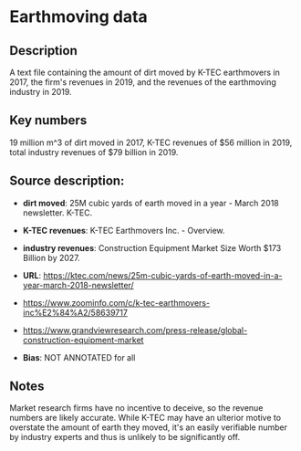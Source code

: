 # Earthmoving data

## Description 
A text file containing the amount of dirt moved by K-TEC earthmovers in 2017, the firm's revenues in 2019, and the revenues of the earthmoving industry in 2019.

## Key numbers
19 million m^3 of dirt moved in 2017, K-TEC revenues of $56 million in 2019, total industry revenues of $79 billion in 2019.

## Source description:
* **dirt moved**: 25M cubic yards of earth moved in a year - March 2018 newsletter. K-TEC.

* **K-TEC revenues**: K-TEC Earthmovers Inc. - Overview.

* **industry revenues**: Construction Equipment Market Size Worth $173 Billion by 2027.

* **URL**: https://ktec.com/news/25m-cubic-yards-of-earth-moved-in-a-year-march-2018-newsletter/

* https://www.zoominfo.com/c/k-tec-earthmovers-inc%E2%84%A2/58639717

* https://www.grandviewresearch.com/press-release/global-construction-equipment-market

* **Bias**: NOT ANNOTATED for all

## Notes
Market research firms have no incentive to deceive, so the revenue numbers are likely accurate. While K-TEC may have an ulterior motive to overstate the amount of earth they moved, it's an easily verifiable number by industry experts and thus is unlikely to be significantly off.
